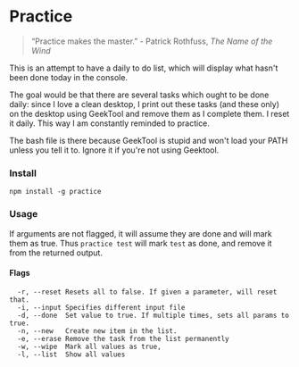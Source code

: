 Practice 
========

> “Practice makes the master.” - Patrick Rothfuss, _The Name of the Wind_

This is an attempt to have a daily to do list, which will display what hasn't
been done today in the console.

The goal would be that there are several tasks which ought to be done daily:
since I love a clean desktop, I print out these tasks (and these only) on the
desktop using GeekTool and remove them as I complete them. I reset it daily.
This way I am constantly reminded to practice.

The bash file is there because GeekTool is stupid and won't load your PATH
unless you tell it to. Ignore it if you're not using Geektool.

### Install

`npm install -g practice`

### Usage

If arguments are not flagged, it will assume they are done and will mark them
as true. Thus `practice test` will mark `test` as done, and remove it from the
returned output.

#### Flags

```
  -r, --reset Resets all to false. If given a parameter, will reset that.
  -i, --input Specifies different input file
  -d, --done  Set value to true. If multiple times, sets all params to true.
  -n, --new   Create new item in the list. 
  -e, --erase Remove the task from the list permanently
  -w, --wipe  Mark all values as true,
  -l, --list  Show all values
```


